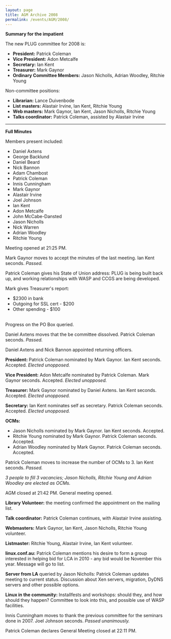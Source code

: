 ```yaml
---
layout: page
title: AGM Archive 2008
permalink: /events/AGM/2008/
---
```


<p><b>Summary for the impatient</b>

<p>The new PLUG committee for 2008 is:
<ul>
<li><b>President:</b> Patrick Coleman
<li><b>Vice President:</b> Adon Metcalfe
<li><b>Secretary:</b> Ian Kent
<li><b>Treasurer:</b> Mark Gaynor
<li><b>Ordinary Committee Members:</b> Jason Nicholls, Adrian Woodley, Ritchie Young

</ul>
<p>Non-committee positions:
<ul>
<li><b>Librarian:</b> Lance Duivenbode
<li><b>List masters:</b> Alastair Irvine, Ian Kent, Ritchie Young
<li><b>Web masters:</b> Mark Gaynor, Ian Kent, Jason Nicholls, Ritchie Young
<li><b>Talks coordinator:</b> Patrick Coleman, assisted by Alastair Irvine
</ul>
<hr>
<!--break-->
<b>Full Minutes</b><br>
<p>Members present included:
<ul>
<li>Daniel Axtens
<li>George Backlund
<li>Daniel Beard
<li>Nick Bannon
<li>Adam Chambost
<li>Patrick Coleman
<li>Innis Cunningham
<li>Mark Gaynor
<li>Alastair Irvine
<li>Joel Johnson
<li>Ian Kent
<li>Adon Metcalfe
<li>John McCabe-Dansted

<li>Jason Nicholls
<li>Nick Warren
<li>Adrian Woodley
<li>Ritchie Young
</ul>
<p>Meeting opened at 21:25 PM.
<p>Mark Gaynor moves to accept the minutes of the last meeting. Ian Kent seconds. <i>Passed.</i>
<p>Patrick Coleman gives his State of Union address: PLUG is being built back up, and working relationships with WASP and CCGS are being developed.
<p>Mark gives Treasurer's report:
<ul>
<li>$2300 in bank
<li>Outgoing for SSL cert - $200
<li>Other spending - $100
</ul><br>
Progress on the PO Box queried.

<p>Daniel Axtens moves that the be committee dissolved. Patrick Coleman seconds. <i>Passed.</i>
<p>Daniel Axtens and Nick Bannon appointed returning officers.
<p><b>President:</b> Patrick Coleman nominated by Mark Gaynor. Ian Kent seconds. Accepted. <i>Elected unopposed.</i>
<p><b>Vice President:</b> Adon Metcalfe nominated by Patrick Coleman. Mark Gaynor seconds. Accepted. <i>Elected unopposed.</i>
<p><b>Treasurer:</b> Mark Gaynor nominated by Daniel Axtens. Ian Kent seconds. Accepted. <i>Elected unopposed.</i>

<p><b>Secretary:</b> Ian Kent nominates self as secretary. Patrick Coleman seconds. Accepted. <i>Elected unopposed.</i>
<p><b>OCMs:</b>
<ul>
<li>Jason Nicholls nominated by Mark Gaynor. Ian Kent seconds. Accepted.
<li>Ritchie Young nominated by Mark Gaynor. Patrick Coleman seconds. Accepted.
<li>Adrian Woodley nominated by Mark Gaynor. Patrick Coleman seconds. Accepted.
</ul>
<p>Patrick Coleman moves to increase the number of OCMs to 3. Ian Kent seconds. <i>Passed.</i>
<p><i>3 people to fill 3 vacancies; Jason Nicholls, Ritchie Young and Adrian Woodley are elected as OCMs.</i>

<p>AGM closed at 21:42 PM. General meeting opened.
<p><b>Library Volunteer:</b> the meeting confirmed the appointment on the mailing list.
<p><b>Talk coordinator:</b> Patrick Coleman continues, with Alastair Irvine assisting.
<p><b>Webmasters:</b> Mark Gaynor, Ian Kent, Jason Nicholls, Ritchie Young volunteer.
<p><b>Listmaster:</b> Ritchie Young, Alastair Irvine, Ian Kent volunteer.
<p><b>linux.conf.au:</b> Patrick Coleman mentions his desire to form a group interested in helping bid for LCA in 2010 - any bid would be November this year. Message will go to list.
<p><b>Server from LA</b> queried by Jason Nicholls: Patrick Coleman updates meeting to current status. Discussion about Xen servers, migration, DyDNS servers and other possible options.

<p><b>Linux in the community:</b> Installfests and workshops: should they, and how should they happen? Committee to look into this, and possible use of WASP facilities.
<p>Innis Cunningham moves to thank the previous committee for the seminars done in 2007. Joel Johnson seconds. <i>Passed unanimously.</i>
<p>Patrick Coleman declares General Meeting closed at 22:11 PM.
